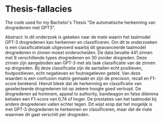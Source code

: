 # Thesis-fallacies
The code used for my Bachelor's Thesis "De automatische herkenning van drogredenen met GPT3".

Abstract:
In dit onderzoek is gekeken naar de mate waarin het taalmodel GPT-3 drogredenen kan herkennen en 
classificeren. Om dit te onderzoeken is een classificatietaak uitgevoerd waarbij dit geavanceerde 
taalmodel drogredenen in zinnen moest onderscheiden. De data bevatte 441 zinnen met 9 verschillende 
types drogredenen en 30 zonder drogreden. Deze zinnen zijn aangeboden aan GPT-3 met als taak 
classificatie van de zinnen op drogreden. Bij deze classificatie zijn de aantallen echt positieven, 
foutpositieven, echt negatieven en foutnegatieven geteld. Van deze waarden is een confusion matrix 
gemaakt en zijn de precision, recall en F1-score berekend. Hieruit bleek dat de herkenning en classificatie 
van geselecteerde drogredenen tot op zekere hoogte goed verloopt. De drogredenen ad hominem, appeal 
to authority, bandwagon en false dilemma behalen een F1-score van 0,74 of hoger. De prestaties van het 
taalmodel bij andere drogredenen vallen echter tegen. Dit wijst erop dat het mogelijk is met GPT-3 
drogredenen te herkennen en classificeren, maar dat de mate waarmee dit gaat verschilt per drogreden.
